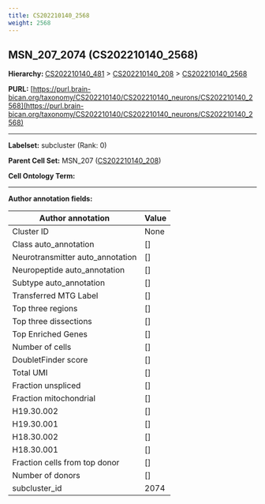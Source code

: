 ```yaml
---
title: CS202210140_2568
weight: 2568
---
```

## MSN_207_2074 (CS202210140_2568)
<b>Hierarchy: </b>
[CS202210140_481](../CS202210140_481) >
[CS202210140_208](../CS202210140_208) >
[CS202210140_2568](../CS202210140_2568)

**PURL:** [https://purl.brain-bican.org/taxonomy/CS202210140/CS202210140_neurons/CS202210140_2568](https://purl.brain-bican.org/taxonomy/CS202210140/CS202210140_neurons/CS202210140_2568)

---


**Labelset:** subcluster (Rank: 0)

**Parent Cell Set:** MSN_207 ([CS202210140_208](../CS202210140_208))



**Cell Ontology Term:** 

[MARKER GENES.]: #


---

[TRANSFERRED ANNOTATIONS.]: #


[AUTHOR ANNOTATION FIELDS.]: #


**Author annotation fields:**

| Author annotation | Value |
|-------------------|-------|
|Cluster ID|None|
|Class auto_annotation|[]|
|Neurotransmitter auto_annotation|[]|
|Neuropeptide auto_annotation|[]|
|Subtype auto_annotation|[]|
|Transferred MTG Label|[]|
|Top three regions|[]|
|Top three dissections|[]|
|Top Enriched Genes|[]|
|Number of cells|[]|
|DoubletFinder score|[]|
|Total UMI|[]|
|Fraction unspliced|[]|
|Fraction mitochondrial|[]|
|H19.30.002|[]|
|H19.30.001|[]|
|H18.30.002|[]|
|H18.30.001|[]|
|Fraction cells from top donor|[]|
|Number of donors|[]|
|subcluster_id|2074|
